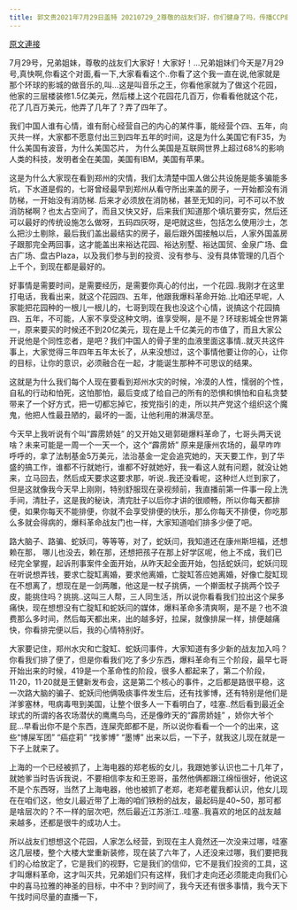 ```yaml
---
title: 郭文贵2021年7月29日盖特 20210729_2尊敬的战友们好，你们健身了吗，传播CCP病毒香港危机郑州水灾真相了吗！爆料革命由路大脑袋和蛇妖闫事件，新中国联邦迎来了新的春天。。
---
```


[原文連接](https://gnews.org/ThreadView/53481340)

7月29号，兄弟姐妹，尊敬的战友们大家好！大家好！…兄弟姐妹们今天是7月29号,真快啊,你看这个对面,看一下,大家看看这个..你看了这个我一直在说,他家就是那个环球的影城的做音乐的,叫…这是叫音乐之王，你看他家就为了做这个花园，他家的三层楼装修1.5亿美元，然后楼上这个花园花几百万，你看看他就这个花，花了几百万美元，他弄了几年了？弄了四年了。


我们中国人谁有心情，谁有耐心经营自己的内心的某件事，能经营个四、五年，向灭共一样，大家都不愿意付出三到四年五年的时间，这是为什么美国它有F35，为什么美国有波音，为什么美国芯片， 为什么美国是互联网世界上超过68%的影响人类的科技，发明者全在美国，美国有IBM，美国有苹果。


这是为什么大家现在看到郑州的灾情，我们太清楚中国人做公共设施是能多骗能多坑，下水道是假的，七哥曾经最早到郑州从看守所出来盖的房子，一开始都没有消防梯，一开始没有消防梯. 后来才必须放在消防梯，甚至无知的问，可不可以不放消防梯啊？也太占空间了，而且又快又好，后来我们知道那个填坑要夯实，然后还可以最好的传统设施怎么做呀，五码四灰呀，是吧就这些，包括怎么使用沙土，怎么把沙土剔除，最后我们盖出最结实的房子，最后跟外国接触以后，人家外国盖房子跟那完全两回事，这才能盖出来裕达花园、裕达别墅、裕达国贸、金泉广场、盘古广场、盘古Plaza，以及我们参与到的投资、没有参与、没有具体管理的几百个上千个，到现在都是最好的。


好事情是需要时间，是需要经历，是需要你真心的付出，一个花园..我刚才在这里打电话，我看出来，就这个花园四、五年，他跟我爆料革命开始..比咱还早呢，人家能把花园种的一根儿一根儿的，七哥到现在我也没这个心情，说搞这个花园搞四、五年，不可能，人家不享受这种文明，谁享受啊，是不是？环球影城全世界第一，原来要买的时候还不到20亿美元，现在是上千亿美元的市值了，而且大家公开说他是个同性恋者，是吧？我们中国人的骨子里的血液里面这事情..就灭共这件事上，大家觉得三年四年五年太长了，从来没想过，这个事情他要让你的心，让你的目标，让你的意识，必须融合在一起，才能诞生那种不可思议的结果。


这就是为什么我们每个人现在要看到郑州水灾的时候，冷漠的人性，懦弱的个性，自私的行动和怕死，这怕那怕，最后变成了给自己的所有的恐惧和惧怕和自私贪婪带来了一个好方式，把一切都忘掉它，按党指引的走，所以共产党这个组织这个魔鬼，他把人性最丑陋的，最坏的一面，让他利用的淋漓尽至。


今天早上我听说有个叫“霹雳娇娃” 的又开始又砸郭砸爆料革命了，七哥头两天说啥？未来可能是一周一个一天一个，这个“霹雳娇” 原来是康州农场的，最早咋咋呼呼的，拿了法制基金5万美元，法治基金一定会追究她的，天天要工作，到了华盛的搞工作，谁都不行就她行，谁都不好就她好，我一看这人就有问题，就没让她来，立马回去，然后成天要求这要求那，听说..我还没看呢，这种烂人烂到家了，但是这就像我今天早上刚刚，特别舒服现在录视频前，我直播前第一件事一段上洗手间，清肚子，这是我的秘诀，清完肚子以后你才讲的很顺畅，所以你每天都排便，如果你每天不能排便，你就不会享受排便的快乐，那么你每天不排便，你吃那么多就会得病的，爆料革命战友门也一样，大家知道咱们排多少便了吧。


路大脑子、路骗、蛇妖闫，等等等，对了，蛇妖闫，我知道还在康州斯坦福，还想赖在那， 哪儿也没去，赖在那，还想把孩子在那上好学区呢，他上不成，我们已经完全掌握，起诉刑事案件全面开始，从昨天起全面开始，包括蛇妖闫，蛇妖闫现在听说想弄钱，要求亡腚缸离婚，要求他离婚，亡腚缸答应她离婚，好像亡腚缸现在不想离了，想现在是一剑两雕，他这是一杖子挑俩，一个擀面杖子挑两个饺子皮，能挑住吗？挑挑..这叫三人帮，三人同生活，所以说你看看我们拉出这个屎多痛快，现在想想没有亡腚缸和蛇妖闫的媒体，爆料革命多清爽啊，是不是？也不浪费那么多时间，然后每天都出来，出的越多好，拉屎，就像排屎一样，排便越痛快，你看排完便以后，我的心情特别好。


大家要记住，郑州水灾和亡腚缸、蛇妖闫事件，大家知道有多少新的战友加入吗？你看我们排了便了，但是你看我们吃了多少东西，爆料革命有三个阶段，最早七哥开始出来的时候，419是一个革命性的阶段，很多人都起来了，第二个阶段，11·20，11·20就是王健新发布会，这是第二个核心的事件，之后都是路很平稳，这一次路大脑的骗子、蛇妖闫他俩吸痰事件发生后，还有找爹博，还有特别是他们是洋爹塞林，甩病毒甩到美国，让整个很多人一下看明白了，哇塞..然后看到最近全球式的所谓的各农场潜伏的鹰鹰鸟鸟，还是像昨天的“霹雳娇娃” ，娇你大爷个屁…早看出你不是个东西，连屎壳郎都不是，所以说你看看一个一个的出来，这些“博屎军团” “癌症莉” “找爹博” “墨博” 出来以后，一下子，就我这儿现在就是一下子上就来了。


上海的一个已经被抓了，上海电器的郑老板的女儿，我跟她爹认识也二十几年了，就她爹当时告诉我说，不要相信李友和王恩哥，虽然他俩都跟江绵恒很好，他说这不是个东西呀，当然了上海电器，他也被抓了老郑，老郑老瞿我都认识，他女儿现在在咱们这，他女儿最近带了上海的咱们铁粉的战友，最起码是40~50，那可都是啥层次的？不一样的层次吧，然后最近江苏浙江..哇塞..我喜欢的地区的战友越来越多，还都是很牛的成功人士。


所以战友们想想这个花园，人家怎么经营，到现在主人竟然还一次没来过哪，哇塞这几层楼，整个大楼大堂重新装修，现在装了六年了，人还没来过哪，我们要把我们的心给放定了，它是我们的视野，它是我们的信仰，它不是我们投资的工具，这才叫爆料革命，这才叫灭共，兄弟姐们只有这样，我们才走向还必须能走向我们心中的喜马拉雅的神圣的目标，中不中？到时间了，我今天还有很多事情，我今天下午找时间尽量的直播一下，

